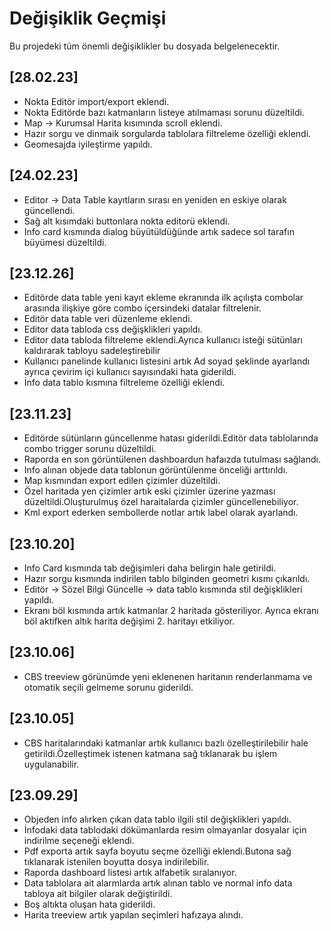 # Değişiklik Geçmişi

Bu projedeki tüm önemli değişiklikler bu dosyada belgelenecektir.
## [28.02.23]
- Nokta Editör import/export eklendi.
- Nokta Editörde bazı katmanların listeye atılmaması sorunu düzeltildi.
- Map -> Kurumsal Harita kısımında scroll eklendi.
- Hazır sorgu ve dinmaik sorgularda tablolara filtreleme özelliği eklendi.
- Geomesajda iyileştirme yapıldı.

## [24.02.23]
- Editor -> Data Table kayıtların sırası en yeniden en eskiye olarak güncellendi.
- Sağ alt kısımdaki buttonlara nokta editorü eklendi.
- Info card kısmında dialog büyütüldüğünde artık sadece sol tarafın büyümesi düzeltildi.
## [23.12.26]
- Editörde data table yeni kayıt ekleme ekranında ilk açılışta combolar arasında ilişkiye göre combo içersindeki datalar filtrelenir.
- Editör data table veri düzenleme eklendi.
- Editor data tabloda css değişklikleri yapıldı.
- Editor data tabloda filtreleme eklendi.Ayrıca kullanıcı isteği sütünları kaldırarak tabloyu sadeleştirebilir
- Kullanıcı panelinde kullanıcı listesini artık Ad soyad şeklinde ayarlandı ayrıca çevirim içi kullanıcı sayısındaki hata giderildi.
- İnfo data tablo kısmına filtreleme özelliği eklendi.

## [23.11.23]
- Editörde sütünların güncellenme hatası giderildi.Editör data tablolarında combo trigger sorunu düzeltildi.
- Raporda en son görüntülenen dashboardun hafaızda tutulması sağlandı.
- Info alınan objede data tablonun görüntülenme önceliği arttırıldı.
- Map kısmından export edilen çizimler düzeltildi.
- Özel haritada yen çizimler artık eski çizimler üzerine yazması düzeltildi.Oluşturulmuş özel haraitalarda çizimler güncellenebiliyor.
- Kml export ederken sembollerde notlar artık label olarak ayarlandı. 

## [23.10.20]
- Info Card kısmında tab değişimleri daha belirgin hale getirildi.
- Hazır sorgu kısmında indirilen tablo bilginden geometri kısmı çıkarıldı.
- Editör -> Sözel Bilgi Güncelle -> data tablo kısmında stil değişklikleri yapıldı.
- Ekranı böl kısmında artık katmanlar 2 haritada gösteriliyor. Ayrıca ekranı böl aktifken altık harita değişimi 2. haritayı etkiliyor. 

## [23.10.06]
- CBS treeview görünümde yeni eklenenen haritanın renderlanmama ve otomatik seçili gelmeme sorunu giderildi.

## [23.10.05]

- CBS haritalarındaki katmanlar artık kullanıcı bazlı özelleştirilebilir hale getirildi.Özelleştimek istenen katmana sağ tıklanarak bu işlem uygulanabilir.

## [23.09.29]

- Objeden info alırken çıkan data tablo ilgili stil değişklikleri yapıldı.
- İnfodaki data tablodaki dökümanlarda resim olmayanlar dosyalar için indirilme seçeneği eklendi.
- Pdf exporta artık sayfa boyutu seçme özelliği eklendi.Butona sağ tıklanarak istenilen boyutta dosya indirilebilir.
- Raporda dashboard listesi artık alfabetik sıralanıyor.
- Data tablolara ait alarmlarda artık alınan tablo ve normal info data tabloya ait bilgiler olarak değiştirildi.
- Boş altıkta oluşan hata giderildi.
- Harita treeview artık yapılan seçimleri hafızaya alındı.
